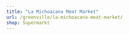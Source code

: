 ```yaml
---
title: "La Michoacana Meat Market"
url: /greenville/la-michoacana-meat-market/
shop: Supermarkt
---
```

